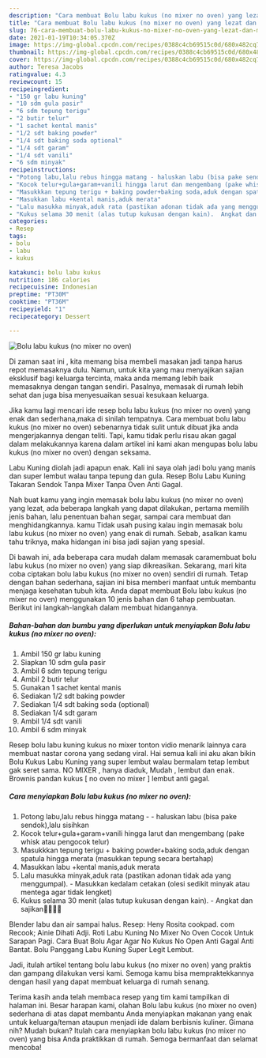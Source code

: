 ```yaml
---
description: "Cara membuat Bolu labu kukus (no mixer no oven) yang lezat dan Mudah Dibuat"
title: "Cara membuat Bolu labu kukus (no mixer no oven) yang lezat dan Mudah Dibuat"
slug: 76-cara-membuat-bolu-labu-kukus-no-mixer-no-oven-yang-lezat-dan-mudah-dibuat
date: 2021-01-19T10:34:05.370Z
image: https://img-global.cpcdn.com/recipes/0388c4cb69515c0d/680x482cq70/bolu-labu-kukus-no-mixer-no-oven-foto-resep-utama.jpg
thumbnail: https://img-global.cpcdn.com/recipes/0388c4cb69515c0d/680x482cq70/bolu-labu-kukus-no-mixer-no-oven-foto-resep-utama.jpg
cover: https://img-global.cpcdn.com/recipes/0388c4cb69515c0d/680x482cq70/bolu-labu-kukus-no-mixer-no-oven-foto-resep-utama.jpg
author: Teresa Jacobs
ratingvalue: 4.3
reviewcount: 15
recipeingredient:
- "150 gr labu kuning"
- "10 sdm gula pasir"
- "6 sdm tepung terigu"
- "2 butir telur"
- "1 sachet kental manis"
- "1/2 sdt baking powder"
- "1/4 sdt baking soda optional"
- "1/4 sdt garam"
- "1/4 sdt vanili"
- "6 sdm minyak"
recipeinstructions:
- "Potong labu,lalu rebus hingga matang - haluskan labu (bisa pake sendok),lalu sisihkan"
- "Kocok telur+gula+garam+vanili hingga larut dan mengembang (pake whisk atau pengocok telur)"
- "Masukkkan tepung terigu + baking powder+baking soda,aduk dengan spatula hingga merata (masukkan tepung secara bertahap)"
- "Masukkan labu +kental manis,aduk merata"
- "Lalu masukka minyak,aduk rata (pastikan adonan tidak ada yang menggumpal). Masukkan kedalam cetakan (olesi sedikit minyak atau mentega agar tidak lengket)"
- "Kukus selama 30 menit (alas tutup kukusan dengan kain).  Angkat dan sajikan👏🏻👏🏻"
categories:
- Resep
tags:
- bolu
- labu
- kukus

katakunci: bolu labu kukus 
nutrition: 186 calories
recipecuisine: Indonesian
preptime: "PT30M"
cooktime: "PT36M"
recipeyield: "1"
recipecategory: Dessert

---
```



![Bolu labu kukus (no mixer no oven)](https://img-global.cpcdn.com/recipes/0388c4cb69515c0d/680x482cq70/bolu-labu-kukus-no-mixer-no-oven-foto-resep-utama.jpg)

Di zaman  saat ini , kita memang bisa membeli masakan jadi tanpa harus repot memasaknya dulu. Namun, untuk kita yang mau menyajikan sajian eksklusif bagi keluarga tercinta, maka anda memang lebih baik memasaknya dengan tangan sendiri. Pasalnya, memasak di rumah lebih sehat dan juga bisa menyesuaikan sesuai kesukaan keluarga.

Jika kamu lagi mencari ide resep bolu labu kukus (no mixer no oven) yang enak dan sederhana,maka di sinilah tempatnya. Cara membuat bolu labu kukus (no mixer no oven)  sebenarnya tidak sulit untuk dibuat jika anda mengerjakannya dengan teliti. Tapi, kamu tidak perlu risau akan gagal dalam melakukannya 
karena dalam artikel ini kami akan mengupas bolu labu kukus (no mixer no oven) dengan seksama.  

Labu Kuning diolah jadi apapun enak. Kali ini saya olah jadi bolu yang manis dan super lembut walau tanpa tepung dan gula. Resep Bolu Labu Kuning Takaran Sendok Tanpa Mixer Tanpa Oven Anti Gagal.

Nah buat kamu yang ingin memasak bolu labu kukus (no mixer no oven) yang lezat, ada beberapa langkah yang dapat dilakukan, pertama memilih jenis bahan, lalu penentuan bahan segar, sampai cara membuat dan menghidangkannya. kamu Tidak usah pusing kalau ingin memasak bolu labu kukus (no mixer no oven) yang enak di rumah. Sebab, asalkan kamu  tahu triknya, maka hidangan ini bisa jadi sajian yang spesial.

Di bawah ini, ada beberapa cara mudah dalam memasak caramembuat bolu labu kukus (no mixer no oven) yang siap dikreasikan. Sekarang, mari kita coba ciptakan bolu labu kukus (no mixer no oven) sendiri di rumah. Tetap dengan bahan sederhana, sajian ini bisa memberi manfaat untuk membantu menjaga kesehatan tubuh kita. Anda dapat membuat Bolu labu kukus (no mixer no oven) menggunakan 10 jenis bahan dan 6 tahap pembuatan. Berikut ini langkah-langkah dalam membuat hidangannya.

<!--inarticleads1-->

##### Bahan-bahan dan bumbu yang diperlukan untuk menyiapkan Bolu labu kukus (no mixer no oven):

1. Ambil 150 gr labu kuning
1. Siapkan 10 sdm gula pasir
1. Ambil 6 sdm tepung terigu
1. Ambil 2 butir telur
1. Gunakan 1 sachet kental manis
1. Sediakan 1/2 sdt baking powder
1. Sediakan 1/4 sdt baking soda (optional)
1. Sediakan 1/4 sdt garam
1. Ambil 1/4 sdt vanili
1. Ambil 6 sdm minyak


Resep bolu labu kuning kukus no mixer tonton vidio menarik lainnya cara membuat nastar corona yang sedang viral. Hai semua kali ini aku akan bikin Bolu Kukus Labu Kuning yang super lembut walau bermalam tetap lembut gak seret sama. NO MIXER , hanya diaduk, Mudah , lembut dan enak. Brownis pandan kukus [ no oven no mixer ] lembut anti gagal. 

<!--inarticleads2-->

##### Cara menyiapkan Bolu labu kukus (no mixer no oven):

1. Potong labu,lalu rebus hingga matang - - haluskan labu (bisa pake sendok),lalu sisihkan
1. Kocok telur+gula+garam+vanili hingga larut dan mengembang (pake whisk atau pengocok telur)
1. Masukkkan tepung terigu + baking powder+baking soda,aduk dengan spatula hingga merata (masukkan tepung secara bertahap)
1. Masukkan labu +kental manis,aduk merata
1. Lalu masukka minyak,aduk rata (pastikan adonan tidak ada yang menggumpal). - Masukkan kedalam cetakan (olesi sedikit minyak atau mentega agar tidak lengket)
1. Kukus selama 30 menit (alas tutup kukusan dengan kain).  - Angkat dan sajikan👏🏻👏🏻


Blender labu dan air sampai halus. Resep: Heny Rosita cookpad. com Recook; Ainie Dihati Adji. Roti Labu Kuning No Mixer No Oven Cocok Untuk Sarapan Pagi. Cara Buat Bolu Agar Agar No Kukus No Open Anti Gagal Anti Bantat. Bolu Panggang Labu Kuning Super Legit Lembut. 

Jadi, itulah artikel tentang  bolu labu kukus (no mixer no oven)  yang praktis dan gampang dilakukan versi kami. Semoga kamu bisa mempraktekkannya dengan hasil yang dapat membuat keluarga di rumah senang. 

Terima kasih anda telah membaca resep yang tim kami tampilkan di halaman ini. Besar harapan kami, olahan  Bolu labu kukus (no mixer no oven) sederhana di atas dapat membantu Anda menyiapkan makanan yang enak untuk keluarga/teman ataupun menjadi ide dalam berbisnis kuliner. Gimana nih? Mudah bukan? Itulah cara menyiapkan bolu labu kukus (no mixer no oven) yang bisa Anda praktikkan di rumah. Semoga bermanfaat dan selamat mencoba!

